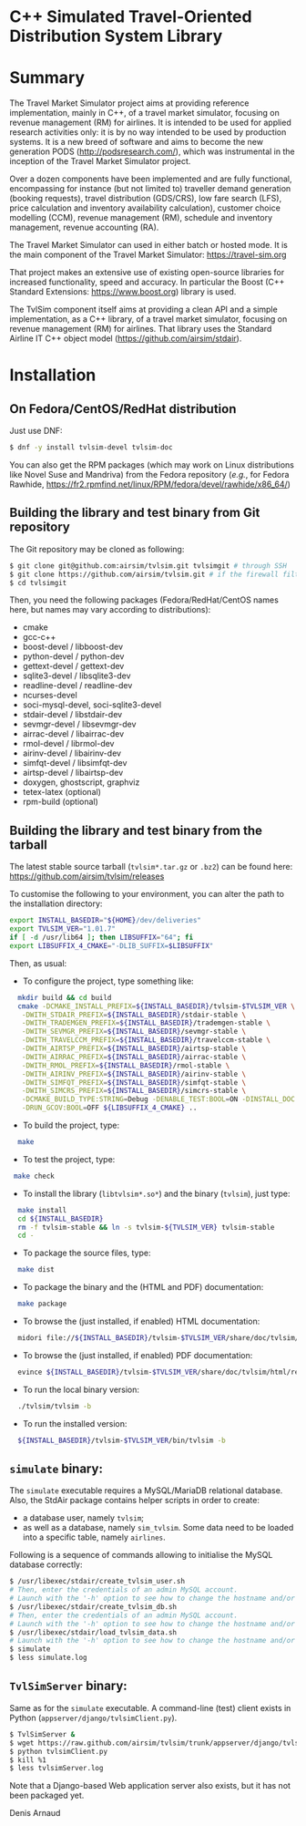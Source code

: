 C++ Simulated Travel-Oriented Distribution System Library
=========================================================

# Summary
The Travel Market Simulator project aims at providing reference implementation,
mainly in C++, of a travel market simulator, focusing on revenue management (RM)
for airlines. It is intended to be used for applied research activities only:
it is by no way intended to be used by production systems. It is a new breed of
software and aims to become the new generation PODS (http://podsresearch.com/),
which was instrumental in the inception of the Travel Market Simulator project.

Over a dozen components have been implemented and are fully functional,
encompassing for instance (but not limited to) traveller demand generation
(booking requests), travel distribution (GDS/CRS), low fare search (LFS),
price calculation and inventory availability calculation), customer choice
modelling (CCM), revenue management (RM), schedule and inventory management,
revenue accounting (RA).

The Travel Market Simulator can used in either batch or hosted mode. It is
the main component of the Travel Market Simulator:
https://travel-sim.org

That project makes an extensive use of existing open-source libraries for
increased functionality, speed and accuracy. In particular the Boost (C++
Standard Extensions: https://www.boost.org) library is used.

The TvlSim component itself aims at providing a clean API and a simple
implementation, as a C++ library, of a travel market simulator, focusing
on revenue management (RM) for airlines. That library uses the Standard
Airline IT C++ object model (https://github.com/airsim/stdair).

# Installation

## On Fedora/CentOS/RedHat distribution
Just use DNF:
```bash
$ dnf -y install tvlsim-devel tvlsim-doc
```

You can also get the RPM packages (which may work on Linux
distributions like Novel Suse and Mandriva) from the Fedora repository
(_e.g._, for Fedora Rawhide, 
https://fr2.rpmfind.net/linux/RPM/fedora/devel/rawhide/x86_64/)


## Building the library and test binary from Git repository
The Git repository may be cloned as following:
```bash
$ git clone git@github.com:airsim/tvlsim.git tvlsimgit # through SSH
$ git clone https://github.com/airsim/tvlsim.git # if the firewall filters SSH
$ cd tvlsimgit
```

Then, you need the following packages (Fedora/RedHat/CentOS names here, 
but names may vary according to distributions):
* cmake
* gcc-c++
* boost-devel / libboost-dev
* python-devel / python-dev
* gettext-devel / gettext-dev
* sqlite3-devel / libsqlite3-dev
* readline-devel / readline-dev
* ncurses-devel
* soci-mysql-devel, soci-sqlite3-devel
* stdair-devel / libstdair-dev
* sevmgr-devel / libsevmgr-dev
* airrac-devel / libairrac-dev
* rmol-devel / librmol-dev
* airinv-devel / libairinv-dev
* simfqt-devel / libsimfqt-dev
* airtsp-devel / libairtsp-dev
* doxygen, ghostscript, graphviz
* tetex-latex (optional)
* rpm-build (optional)

## Building the library and test binary from the tarball
The latest stable source tarball (`tvlsim*.tar.gz` or `.bz2`)
can be found here:
https://github.com/airsim/tvlsim/releases

To customise the following to your environment, you can alter the path
to the installation directory:
```bash
export INSTALL_BASEDIR="${HOME}/dev/deliveries"
export TVLSIM_VER="1.01.7"
if [ -d /usr/lib64 ]; then LIBSUFFIX="64"; fi
export LIBSUFFIX_4_CMAKE="-DLIB_SUFFIX=$LIBSUFFIX"
```

Then, as usual:
* To configure the project, type something like:
```bash
  mkdir build && cd build
  cmake -DCMAKE_INSTALL_PREFIX=${INSTALL_BASEDIR}/tvlsim-$TVLSIM_VER \
   -DWITH_STDAIR_PREFIX=${INSTALL_BASEDIR}/stdair-stable \
   -DWITH_TRADEMGEN_PREFIX=${INSTALL_BASEDIR}/trademgen-stable \
   -DWITH_SEVMGR_PREFIX=${INSTALL_BASEDIR}/sevmgr-stable \
   -DWITH_TRAVELCCM_PREFIX=${INSTALL_BASEDIR}/travelccm-stable \
   -DWITH_AIRTSP_PREFIX=${INSTALL_BASEDIR}/airtsp-stable \
   -DWITH_AIRRAC_PREFIX=${INSTALL_BASEDIR}/airrac-stable \
   -DWITH_RMOL_PREFIX=${INSTALL_BASEDIR}/rmol-stable \
   -DWITH_AIRINV_PREFIX=${INSTALL_BASEDIR}/airinv-stable \
   -DWITH_SIMFQT_PREFIX=${INSTALL_BASEDIR}/simfqt-stable \
   -DWITH_SIMCRS_PREFIX=${INSTALL_BASEDIR}/simcrs-stable \
   -DCMAKE_BUILD_TYPE:STRING=Debug -DENABLE_TEST:BOOL=ON -DINSTALL_DOC:BOOL=ON \
   -DRUN_GCOV:BOOL=OFF ${LIBSUFFIX_4_CMAKE} ..
```
* To build the project, type:
```bash
  make
```
* To test the project, type:
```bash 
 make check
```
* To install the library (`libtvlsim*.so*`) and the binary (`tvlsim`),
  just type:
```bash
  make install
  cd ${INSTALL_BASEDIR}
  rm -f tvlsim-stable && ln -s tvlsim-${TVLSIM_VER} tvlsim-stable
  cd -
```
* To package the source files, type:
```bash
  make dist
```
* To package the binary and the (HTML and PDF) documentation:
```bash
  make package
```
* To browse the (just installed, if enabled) HTML documentation:
```bash
  midori file://${INSTALL_BASEDIR}/tvlsim-$TVLSIM_VER/share/doc/tvlsim/html/index.html
```
* To browse the (just installed, if enabled) PDF documentation:
```bash
  evince ${INSTALL_BASEDIR}/tvlsim-$TVLSIM_VER/share/doc/tvlsim/html/refman.pdf
```
* To run the local binary version:
```bash
  ./tvlsim/tvlsim -b
```
* To run the installed version:
```bash
  ${INSTALL_BASEDIR}/tvlsim-$TVLSIM_VER/bin/tvlsim -b
```

`simulate` binary:
------------------
The `simulate` executable requires a MySQL/MariaDB relational database.
Also, the StdAir package contains helper scripts in order to create:
* a database user, namely `tvlsim`;
* as well as a database, namely `sim_tvlsim`.
Some data need to be loaded into a specific table, namely `airlines`.

Following is a sequence of commands allowing to initialise the MySQL database
correctly:
```bash
$ /usr/libexec/stdair/create_tvlsim_user.sh
# Then, enter the credentials of an admin MySQL account.
# Launch with the '-h' option to see how to change the hostname and/or port.
$ /usr/libexec/stdair/create_tvlsim_db.sh
# Then, enter the credentials of an admin MySQL account.
# Launch with the '-h' option to see how to change the hostname and/or port.
$ /usr/libexec/stdair/load_tvlsim_data.sh
# Launch with the '-h' option to see how to change the hostname and/or port.
$ simulate
$ less simulate.log
```

`TvlSimServer` binary:
----------------------
Same as for the `simulate` executable.
A command-line (test) client exists in Python
(`appserver/django/tvlsimClient.py`).
```bash
$ TvlSimServer &
$ wget https://raw.github.com/airsim/tvlsim/trunk/appserver/django/tvlsimClient.py
$ python tvlsimClient.py
$ kill %1
$ less tvlsimServer.log
```

Note that a Django-based Web application server also exists,
but it has not been packaged yet.


Denis Arnaud

